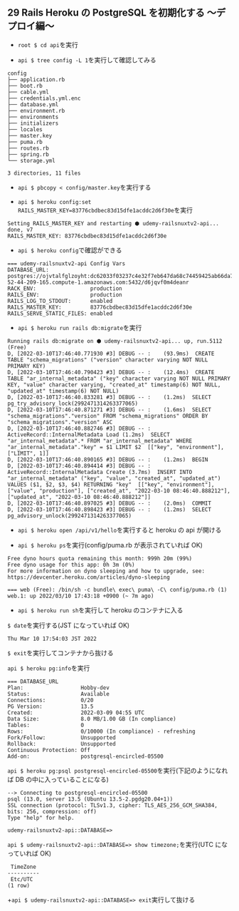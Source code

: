 ## 29 Rails Heroku の PostgreSQL を初期化する 〜デプロイ編〜

- `root $ cd api`を実行<br>

* `api $ tree config -L 1`を実行して確認してみる<br>

```:terminal
config
├── application.rb
├── boot.rb
├── cable.yml
├── credentials.yml.enc
├── database.yml
├── environment.rb
├── environments
├── initializers
├── locales
├── master.key
├── puma.rb
├── routes.rb
├── spring.rb
└── storage.yml

3 directories, 11 files
```

- `api $ pbcopy < config/master.key`を実行する<br>

* `api $ heroku config:set RAILS_MASTER_KEY=83776cbdbec83d15dfe1acddc2d6f30e`を実行<br>

```:terminal
Setting RAILS_MASTER_KEY and restarting ⬢ udemy-railsnuxtv2-api... done, v7
RAILS_MASTER_KEY: 83776cbdbec83d15dfe1acddc2d6f30e
```

- `api $ heroku config`で確認ができる<br>

```:terminal
=== udemy-railsnuxtv2-api Config Vars
DATABASE_URL:             postgres://ojvtalfglzoyht:dc62033f03237c4e32f7eb647da68c74459425ab66da79dbf18c0ead742bceb6@ec2-52-44-209-165.compute-1.amazonaws.com:5432/d6jqvf0m4deanr
RACK_ENV:                 production
RAILS_ENV:                production
RAILS_LOG_TO_STDOUT:      enabled
RAILS_MASTER_KEY:         83776cbdbec83d15dfe1acddc2d6f30e
RAILS_SERVE_STATIC_FILES: enabled
```

- `api $ heroku run rails db:migrate`を実行<br>

```:terminal
Running rails db:migrate on ⬢ udemy-railsnuxtv2-api... up, run.5112 (Free)
D, [2022-03-10T17:46:40.771930 #3] DEBUG -- :    (93.9ms)  CREATE TABLE "schema_migrations" ("version" character varying NOT NULL PRIMARY KEY)
D, [2022-03-10T17:46:40.790423 #3] DEBUG -- :    (12.4ms)  CREATE TABLE "ar_internal_metadata" ("key" character varying NOT NULL PRIMARY KEY, "value" character varying, "created_at" timestamp(6) NOT NULL, "updated_at" timestamp(6) NOT NULL)
D, [2022-03-10T17:46:40.833281 #3] DEBUG -- :    (1.2ms)  SELECT pg_try_advisory_lock(2992471314263377065)
D, [2022-03-10T17:46:40.871271 #3] DEBUG -- :    (1.6ms)  SELECT "schema_migrations"."version" FROM "schema_migrations" ORDER BY "schema_migrations"."version" ASC
D, [2022-03-10T17:46:40.882746 #3] DEBUG -- :   ActiveRecord::InternalMetadata Load (1.2ms)  SELECT "ar_internal_metadata".* FROM "ar_internal_metadata" WHERE "ar_internal_metadata"."key" = $1 LIMIT $2  [["key", "environment"], ["LIMIT", 1]]
D, [2022-03-10T17:46:40.890165 #3] DEBUG -- :    (1.2ms)  BEGIN
D, [2022-03-10T17:46:40.894414 #3] DEBUG -- :   ActiveRecord::InternalMetadata Create (3.7ms)  INSERT INTO "ar_internal_metadata" ("key", "value", "created_at", "updated_at") VALUES ($1, $2, $3, $4) RETURNING "key"  [["key", "environment"], ["value", "production"], ["created_at", "2022-03-10 08:46:40.888212"], ["updated_at", "2022-03-10 08:46:40.888212"]]
D, [2022-03-10T17:46:40.897025 #3] DEBUG -- :    (2.0ms)  COMMIT
D, [2022-03-10T17:46:40.898423 #3] DEBUG -- :    (1.2ms)  SELECT pg_advisory_unlock(2992471314263377065)
```

- `api $ heroku open /api/v1/hello`を実行すると heroku の api が開ける<br>

* `api $ heroku ps`を実行(config/puma.rb が表示されていれば OK)<br>

```:terminal
Free dyno hours quota remaining this month: 999h 20m (99%)
Free dyno usage for this app: 0h 3m (0%)
For more information on dyno sleeping and how to upgrade, see:
https://devcenter.heroku.com/articles/dyno-sleeping

=== web (Free): /bin/sh -c bundle\ exec\ puma\ -C\ config/puma.rb (1)
web.1: up 2022/03/10 17:43:18 +0900 (~ 7m ago)
```

- `api $ heroku run sh`を実行して heroku のコンテナに入る<br>

`$ date`を実行する(JST になっていれば OK)<br>

```:terminal
Thu Mar 10 17:54:03 JST 2022
```

`$ exit`を実行してコンテナから抜ける<br>

`api $ heroku pg:info`を実行<br>

```:terminal
=== DATABASE_URL
Plan:                  Hobby-dev
Status:                Available
Connections:           0/20
PG Version:            13.5
Created:               2022-03-09 04:55 UTC
Data Size:             8.0 MB/1.00 GB (In compliance)
Tables:                0
Rows:                  0/10000 (In compliance) - refreshing
Fork/Follow:           Unsupported
Rollback:              Unsupported
Continuous Protection: Off
Add-on:                postgresql-encircled-05500
```

`api $ heroku pg:psql postgresql-encircled-05500`を実行(下記のようになれば DB の中に入っていることになる)<br>

```:terminal
--> Connecting to postgresql-encircled-05500
psql (13.0, server 13.5 (Ubuntu 13.5-2.pgdg20.04+1))
SSL connection (protocol: TLSv1.3, cipher: TLS_AES_256_GCM_SHA384, bits: 256, compression: off)
Type "help" for help.

udemy-railsnuxtv2-api::DATABASE=>
```

`api $ udemy-railsnuxtv2-api::DATABASE=> show timezone;`を実行(UTC になっていれば OK)<br>

```
 TimeZone
----------
 Etc/UTC
(1 row)
```

+`api $ udemy-railsnuxtv2-api::DATABASE=> exit`実行して抜ける<br>
